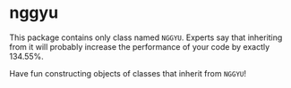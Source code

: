 # nggyu

This package contains only class named `NGGYU`.
Experts say that inheriting from it will probably increase the performance of your code by exactly 134.55%.

Have fun constructing objects of classes that inherit from `NGGYU`!